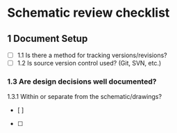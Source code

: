 # Schematic review checklist

## 1 Document Setup
* [ ] 1.1 Is there a method for tracking versions/revisions?	
* [ ] 1.2 Is source version control used? (Git, SVN, etc.)	
### 1.3 Are design decisions well documented?	
   1.3.1 Within or separate from the schematic/drawings?	
* [ ] 
* [ ]
